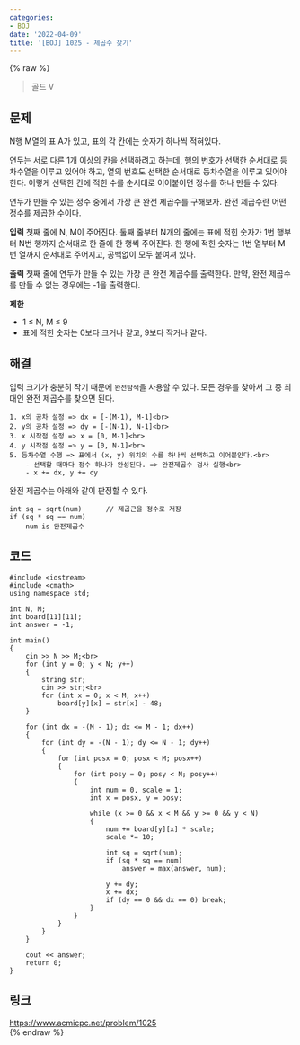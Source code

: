 ```yaml
---
categories:
- BOJ
date: '2022-04-09'
title: '[BOJ] 1025 - 제곱수 찾기'
---
```


{% raw %}
> 골드 V<br>

## 문제
N행 M열의 표 A가 있고, 표의 각 칸에는 숫자가 하나씩 적혀있다.

연두는 서로 다른 1개 이상의 칸을 선택하려고 하는데, 행의 번호가 선택한 순서대로 등차수열을 이루고 있어야 하고, 열의 번호도 선택한 순서대로 등차수열을 이루고 있어야 한다. 이렇게 선택한 칸에 적힌 수를 순서대로 이어붙이면 정수를 하나 만들 수 있다.

연두가 만들 수 있는 정수 중에서 가장 큰 완전 제곱수를 구해보자. 완전 제곱수란 어떤 정수를 제곱한 수이다.

**입력**
첫째 줄에 N, M이 주어진다. 둘째 줄부터 N개의 줄에는 표에 적힌 숫자가 1번 행부터 N번 행까지 순서대로 한 줄에 한 행씩 주어진다. 한 행에 적힌 숫자는 1번 열부터 M번 열까지 순서대로 주어지고, 공백없이 모두 붙여져 있다.

**출력**
첫째 줄에 연두가 만들 수 있는 가장 큰 완전 제곱수를 출력한다. 만약, 완전 제곱수를 만들 수 없는 경우에는 -1을 출력한다.

**제한**
-   1 ≤ N, M ≤ 9
-   표에 적힌 숫자는 0보다 크거나 같고, 9보다 작거나 같다.

## 해결
입력 크기가 충분히 작기 때문에 `완전탐색`을 사용할 수 있다. 모든 경우를 찾아서 그 중 최대인 완전 제곱수를 찾으면 된다.

```
1. x의 공차 설정 => dx = [-(M-1), M-1]<br>
2. y의 공차 설정 => dy = [-(N-1), N-1]<br>
3. x 시작점 설정 => x = [0, M-1]<br>
4. y 시작점 설정 => y = [0, N-1]<br>
5. 등차수열 수행 => 표에서 (x, y) 위치의 수를 하나씩 선택하고 이어붙인다.<br>
	- 선택할 때마다 정수 하나가 완성된다. => 완전제곱수 검사 실행<br>
	- x += dx, y += dy
```

완전 제곱수는 아래와 같이 판정할 수 있다.
```
int sq = sqrt(num)		// 제곱근을 정수로 저장
if (sq * sq == num)
	num is 완전제곱수
```

## 코드
```
#include <iostream>
#include <cmath>
using namespace std;

int N, M;
int board[11][11];
int answer = -1;

int main()
{
	cin >> N >> M;<br>
	for (int y = 0; y < N; y++)
	{
		string str;
		cin >> str;<br>
		for (int x = 0; x < M; x++)
			board[y][x] = str[x] - 48;
	}

	for (int dx = -(M - 1); dx <= M - 1; dx++)
	{
		for (int dy = -(N - 1); dy <= N - 1; dy++)
		{
			for (int posx = 0; posx < M; posx++)
			{
				for (int posy = 0; posy < N; posy++)
				{
					int num = 0, scale = 1;
					int x = posx, y = posy;

					while (x >= 0 && x < M && y >= 0 && y < N)
					{
						num += board[y][x] * scale;
						scale *= 10;

						int sq = sqrt(num);
						if (sq * sq == num)
							answer = max(answer, num);

						y += dy;
						x += dx;
						if (dy == 0 && dx == 0) break;
					}
				}
			}
		}
	}

	cout << answer;
	return 0;
}
```

## 링크
https://www.acmicpc.net/problem/1025<br>
{% endraw %}